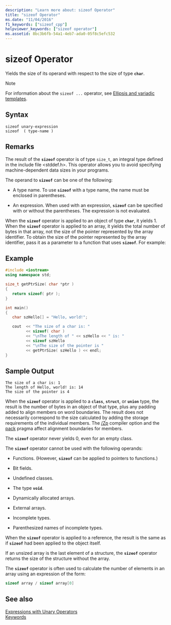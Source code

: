 ```yaml
---
description: "Learn more about: sizeof Operator"
title: "sizeof Operator"
ms.date: "11/04/2016"
f1_keywords: ["sizeof_cpp"]
helpviewer_keywords: ["sizeof operator"]
ms.assetid: 8bc3b6fb-54a1-4eb7-ada0-05f8c5efc532
---
```

# sizeof Operator

Yields the size of its operand with respect to the size of type **`char`**.

> [!NOTE]
> For information about the `sizeof ...` operator, see [Ellipsis and variadic templates](../cpp/ellipses-and-variadic-templates.md).

## Syntax

```
sizeof unary-expression
sizeof  ( type-name )
```

## Remarks

The result of the **`sizeof`** operator is of type `size_t`, an integral type defined in the include file \<stddef.h>. This operator allows you to avoid specifying machine-dependent data sizes in your programs.

The operand to **`sizeof`** can be one of the following:

- A type name. To use **`sizeof`** with a type name, the name must be enclosed in parentheses.

- An expression. When used with an expression, **`sizeof`** can be specified with or without the parentheses. The expression is not evaluated.

When the **`sizeof`** operator is applied to an object of type **`char`**, it yields 1. When the **`sizeof`** operator is applied to an array, it yields the total number of bytes in that array, not the size of the pointer represented by the array identifier. To obtain the size of the pointer represented by the array identifier, pass it as a parameter to a function that uses **`sizeof`**. For example:

## Example

```cpp
#include <iostream>
using namespace std;

size_t getPtrSize( char *ptr )
{
   return sizeof( ptr );
}

int main()
{
   char szHello[] = "Hello, world!";

   cout  << "The size of a char is: "
         << sizeof( char )
         << "\nThe length of " << szHello << " is: "
         << sizeof szHello
         << "\nThe size of the pointer is "
         << getPtrSize( szHello ) << endl;
}
```

## Sample Output

```Output
The size of a char is: 1
The length of Hello, world! is: 14
The size of the pointer is 4
```

When the **`sizeof`** operator is applied to a **`class`**, **`struct`**, or **`union`** type, the result is the number of bytes in an object of that type, plus any padding added to align members on word boundaries. The result does not necessarily correspond to the size calculated by adding the storage requirements of the individual members. The [/Zp](../build/reference/zp-struct-member-alignment.md) compiler option and the [pack](../preprocessor/pack.md) pragma affect alignment boundaries for members.

The **`sizeof`** operator never yields 0, even for an empty class.

The **`sizeof`** operator cannot be used with the following operands:

- Functions. (However, **`sizeof`** can be applied to pointers to functions.)

- Bit fields.

- Undefined classes.

- The type **`void`**.

- Dynamically allocated arrays.

- External arrays.

- Incomplete types.

- Parenthesized names of incomplete types.

When the **`sizeof`** operator is applied to a reference, the result is the same as if **`sizeof`** had been applied to the object itself.

If an unsized array is the last element of a structure, the **`sizeof`** operator returns the size of the structure without the array.

The **`sizeof`** operator is often used to calculate the number of elements in an array using an expression of the form:

```cpp
sizeof array / sizeof array[0]
```

## See also

[Expressions with Unary Operators](../cpp/expressions-with-unary-operators.md)<br/>
[Keywords](../cpp/keywords-cpp.md)
